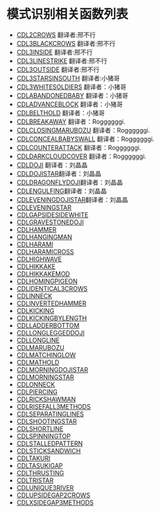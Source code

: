 # 模式识别相关函数列表

* [CDL2CROWS](CDL2CROWS.md) 翻译者:邢不行
* [CDL3BLACKCROWS](CDL3BLACKCROWS.md) 翻译者:邢不行
* [CDL3INSIDE](CDL3INSIDE.md) 翻译者:邢不行
* [CDL3LINESTRIKE](CDL3LINESTRIKE.md) 翻译者:邢不行
* [CDL3OUTSIDE](CDL3OUTSIDE.md) 翻译者:邢不行
* [CDL3STARSINSOUTH](CDL3STARSINSOUTH.md) 翻译者:小猪哥 
* [CDL3WHITESOLDIERS](CDL3WHITESOLDIERS.md) 翻译者：小猪哥 
* [CDLABANDONEDBABY](CDLABANDONEDBABY.md) 翻译者：小猪哥 
* [CDLADVANCEBLOCK](CDLADVANCEBLOCK.md) 翻译者：小猪哥 
* [CDLBELTHOLD](CDLBELTHOLD.md) 翻译者：小猪哥 
* [CDLBREAKAWAY](CDLBREAKAWAY.md) 翻译者：Roggggggi. 
* [CDLCLOSINGMARUBOZU](CDLCLOSINGMARUBOZU.md) 翻译者：Roggggggi. 
* [CDLCONCEALBABYSWALL](CDLCONCEALBABYSWALL.md) 翻译者：Roggggggi. 
* [CDLCOUNTERATTACK](CDLCOUNTERATTACK.md) 翻译者：Roggggggi. 
* [CDLDARKCLOUDCOVER](CDLDARKCLOUDCOVER.md) 翻译者：Roggggggi. 
* [CDLDOJI](CDLDOJI.md) 翻译者：刘晶晶 
* [CDLDOJISTAR](CDLDOJISTAR.md)翻译者：刘晶晶 
* [CDLDRAGONFLYDOJI](CDLDRAGONFLYDOJI.md)翻译者：刘晶晶 
* [CDLENGULFING](CDLENGULFING.md)翻译者：刘晶晶 
* [CDLEVENINGDOJISTAR](CDLEVENINGDOJISTAR.md)翻译者：刘晶晶 
* [CDLEVENINGSTAR](CDLEVENINGSTAR.md)
* [CDLGAPSIDESIDEWHITE](CDLGAPSIDESIDEWHITE.md)
* [CDLGRAVESTONEDOJI](CDLGRAVESTONEDOJI.md)
* [CDLHAMMER](CDLHAMMER.md)
* [CDLHANGINGMAN](CDLHANGINGMAN.md)
* [CDLHARAMI](CDLHARAMI.md)
* [CDLHARAMICROSS](CDLHARAMICROSS.md)
* [CDLHIGHWAVE](CDLHIGHWAVE.md)
* [CDLHIKKAKE](CDLHIKKAKE.md)
* [CDLHIKKAKEMOD](CDLHIKKAKEMOD.md)
* [CDLHOMINGPIGEON](CDLHOMINGPIGEON.md)
* [CDLIDENTICAL3CROWS](CDLIDENTICAL3CROWS.md)
* [CDLINNECK](CDLINNECK.md)
* [CDLINVERTEDHAMMER](CDLINVERTEDHAMMER.md)
* [CDLKICKING](CDLKICKING.md)
* [CDLKICKINGBYLENGTH](CDLKICKINGBYLENGTH.md)
* [CDLLADDERBOTTOM](CDLLADDERBOTTOM.md)
* [CDLLONGLEGGEDDOJI](CDLLONGLEGGEDDOJI.md)
* [CDLLONGLINE](CDLLONGLINE.md)
* [CDLMARUBOZU](CDLMARUBOZU.md)
* [CDLMATCHINGLOW](CDLMATCHINGLOW.md)
* [CDLMATHOLD](CDLMATHOLD.md)
* [CDLMORNINGDOJISTAR](CDLMORNINGDOJISTAR.md)
* [CDLMORNINGSTAR](CDLMORNINGSTAR.md)
* [CDLONNECK](CDLONNECK.md)
* [CDLPIERCING](CDLPIERCING.md)
* [CDLRICKSHAWMAN](CDLRICKSHAWMAN.md)
* [CDLRISEFALL3METHODS](CDLRISEFALL3METHODS.md)
* [CDLSEPARATINGLINES](CDLSEPARATINGLINES.md)
* [CDLSHOOTINGSTAR](CDLSHOOTINGSTAR.md)
* [CDLSHORTLINE](CDLSHORTLINE.md)
* [CDLSPINNINGTOP](CDLSPINNINGTOP.md)
* [CDLSTALLEDPATTERN](CDLSTALLEDPATTERN.md)
* [CDLSTICKSANDWICH](CDLSTICKSANDWICH.md)
* [CDLTAKURI](CDLTAKURI.md)
* [CDLTASUKIGAP](CDLTASUKIGAP.md)
* [CDLTHRUSTING](CDLTHRUSTING.md)
* [CDLTRISTAR](CDLTRISTAR.md)
* [CDLUNIQUE3RIVER](CDLUNIQUE3RIVER.md)
* [CDLUPSIDEGAP2CROWS](CDLUPSIDEGAP2CROWS.md)
* [CDLXSIDEGAP3METHODS](CDLXSIDEGAP3METHODS.md)

